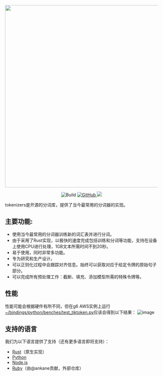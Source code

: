 <p align="center">
    <br>
    <img src="https://huggingface.co/landing/assets/tokenizers/tokenizers-logo.png" width="600"/>
    <br>
<p>
<p align="center">
    <img alt="Build" src="https://github.com/huggingface/tokenizers/workflows/Rust/badge.svg">
    <a href="https://github.com/huggingface/tokenizers/blob/main/LICENSE">
        <img alt="GitHub" src="https://img.shields.io/github/license/huggingface/tokenizers.svg?color=blue&cachedrop">
    </a>
    <a href="https://pepy.tech/project/tokenizers">
        <img src="https://pepy.tech/badge/tokenizers/week" />
    </a>
</p>

tokenizers是开源的分词库，提供了当今最常用的分词器的实现。

## 主要功能:

 - 使用当今最常用的分词器训练新的词汇表并进行分词。
 - 由于采用了Rust实现，以极快的速度完成包括训练和分词等功能，支持在设备上使用CPU进行处理，1GB文本所需时间不到20秒。
 - 易于使用，同时非常多功能。
 - 专为研究和生产设计。
 - 可以正则化过程中会跟踪对齐信息。始终可以获取对应于给定令牌的原始句子部分。
 - 可以完成所有预处理工作：截断、填充、添加模型所需的特殊令牌等。

## 性能
性能可能会根据硬件有所不同，但在g6 AWS实例上运行[~/bindings/python/benches/test_tiktoken.py](bindings/python/benches/test_tiktoken.py)应该会得到以下结果：
![image](https://github.com/user-attachments/assets/2b913d4b-e488-4cbc-b542-f90a6c40643d)


## 支持的语言

我们为以下语言提供了支持（还有更多语言即将支持）：
  - [Rust](https://github.com/huggingface/tokenizers/tree/main/tokenizers)（原生实现）
  - [Python](https://github.com/huggingface/tokenizers/tree/main/bindings/python)
  - [Node.js](https://github.com/huggingface/tokenizers/tree/main/bindings/node)
  - [Ruby](https://github.com/ankane/tokenizers-ruby)（由@ankane贡献，外部仓库）